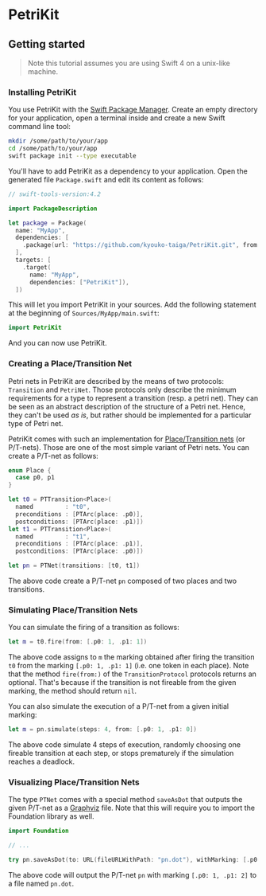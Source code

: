 # PetriKit

## Getting started

> Note this tutorial assumes you are using Swift 4 on a unix-like machine.

### Installing PetriKit

You use PetriKit with the [Swift Package Manager](https://swift.org/package-manager/).
Create an empty directory for your application,
open a terminal inside and create a new Swift command line tool:

```bash
mkdir /some/path/to/your/app
cd /some/path/to/your/app
swift package init --type executable
```

You'll have to add PetriKit as a dependency to your application.
Open the generated file `Package.swift` and edit its content as follows:

```swift
// swift-tools-version:4.2

import PackageDescription

let package = Package(
  name: "MyApp",
  dependencies: [
    .package(url: "https://github.com/kyouko-taiga/PetriKit.git", from: "1.0.0")
  ],
  targets: [
    .target(
      name: "MyApp",
      dependencies: ["PetriKit"]),
  ])
```

This will let you import PetriKit in your sources.
Add the following statement at the beginning of `Sources/MyApp/main.swift`:

```swift
import PetriKit
```

And you can now use PetriKit.

### Creating a Place/Transition Net

Petri nets in PetriKit are described by the means of two protocols:
`Transition` and `PetriNet`.
Those protocols only describe the minimum requirements for a type
to represent a transition (resp. a petri net).
They can be seen as an abstract description of the structure of a Petri net.
Hence, they can't be used *as is*,
but rather should be implemented for a particular type of Petri net.

PetriKit comes with such an implementation for
[Place/Transition nets](https://en.wikipedia.org/wiki/Petri_net) (or P/T-nets).
Those are one of the most simple variant of Petri nets.
You can create a P/T-net as follows:

```swift
enum Place {
  case p0, p1
}

let t0 = PTTransition<Place>(
  named         : "t0",
  preconditions : [PTArc(place: .p0)],
  postconditions: [PTArc(place: .p1)])
let t1 = PTTransition<Place>(
  named         : "t1",
  preconditions : [PTArc(place: .p1)],
  postconditions: [PTArc(place: .p0)])

let pn = PTNet(transitions: [t0, t1])
```

The above code create a P/T-net `pn` composed of two places and two transitions.

### Simulating Place/Transition Nets

You can simulate the firing of a transition as follows:

```swift
let m = t0.fire(from: [.p0: 1, .p1: 1])
```

The above code assigns to `m` the marking obtained after firing the transition `t0`
from the marking `[.p0: 1, .p1: 1]` (i.e. one token in each place).
Note that the method `fire(from:)` of the `TransitionProtocol` protocols returns an optional.
That's because if the transition is not fireable from the given marking,
the method should return `nil`.

You can also simulate the execution of a P/T-net from a given initial marking:

```swift
let m = pn.simulate(steps: 4, from: [.p0: 1, .p1: 0])
```

The above code simulate 4 steps of execution,
randomly choosing one fireable transition at each step,
or stops prematurely if the simulation reaches a deadlock.

### Visualizing Place/Transition Nets

The type `PTNet` comes with a special method `saveAsDot`
that outputs the given P/T-net as a [Graphviz](http://www.graphviz.org/content/dot-language) file.
Note that this will require you to import the Foundation library as well.

```swift
import Foundation

// ...

try pn.saveAsDot(to: URL(fileURLWithPath: "pn.dot"), withMarking: [.p0: 1, .p1: 2])
```

The above code will output the P/T-net `pn` with marking `[.p0: 1, .p1: 2]`
to a file named `pn.dot`.
